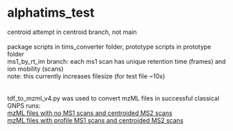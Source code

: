 # alphatims_test
centroid attempt in centroid branch, not main
<br/><br/>
package scripts in tims_converter folder, prototype scripts in prototype folder
<br/>
ms1_by_rt_im branch: each ms1 scan has unique retention time (frames) and ion mobility (scans)
<br/>
note: this currently increases filesize (for test file ~10x)
<br/><br/><br/>
tdf_to_mzml_v4.py was used to convert mzML files in successful classical GNPS runs:
<br/>
[mzML files with no MS1 scans and centroided MS2 scans](https://gnps.ucsd.edu/ProteoSAFe/status.jsp?task=2358c2cbc8e743239fda19073d1340a8)
<br/>
[mzML files with profile MS1 scans and centroided MS2 scans](https://gnps.ucsd.edu/ProteoSAFe/status.jsp?task=6afc839728334b18a713e53876e8df73)
